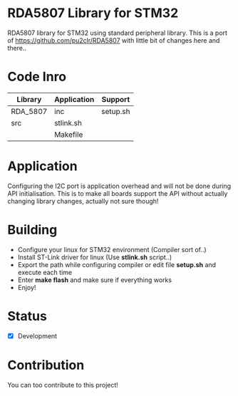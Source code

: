 # RDA5807 Library for STM32
RDA5807 library for STM32 using standard peripheral library. This is a port of https://github.com/pu2clr/RDA5807 with little bit of changes here and there..
# Code Inro
Library | Application | Support
------- | ----------- | -------
RDA_5807 | inc | setup.sh
| src | stlink.sh
|     | Makefile
# Application
Configuring the I2C port is application overhead and will not be done during API initialisation. This is to make all boards support the API without actually changing library changes, actually not sure though!
# Building
- Configure your linux for STM32 environment (Compiler sort of..)
- Install ST-Link driver for linux (Use **stlink.sh** script..)
- Export the path while configuring compiler or edit file **setup.sh** and execute each time
- Enter **make flash** and make sure if everything works
- Enjoy!
# Status
- [x] Development
# Contribution
You can too contribute to this project!

